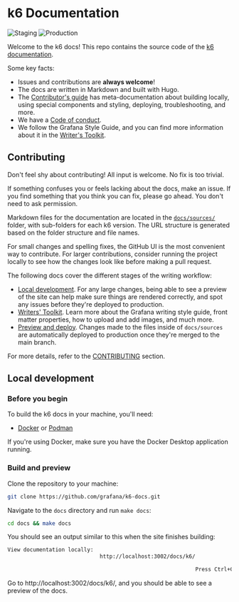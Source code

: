 # k6 Documentation

![Staging](https://github.com/grafana/k6-docs/workflows/Staging/badge.svg)
![Production](https://github.com/grafana/k6-docs/workflows/Production/badge.svg)

Welcome to the k6 docs!
This repo contains the source code of the [k6 documentation](https://grafana.com/docs/k6/).

Some key facts:

- Issues and contributions are **always welcome**!
- The docs are written in Markdown and built with Hugo.
- The [Contributor's guide](./CONTRIBUTING) has meta-documentation about building locally, using special components and styling, deploying, troubleshooting, and more.
- We have a [Code of conduct](https://github.com/grafana/k6-docs/blob/main/CODE_OF_CONDUCT.md).
- We follow the Grafana Style Guide, and you can find more information about it in the [Writer's Toolkit](https://grafana.com/docs/writers-toolkit/).

## Contributing

Don't feel shy about contributing! All input is welcome. No fix is too trivial.

If something confuses you or feels lacking about the docs, make an issue.
If you find something that you think you can fix, please go ahead. You don't need to ask permission.

Markdown files for the documentation are located in the [`docs/sources/`](docs/sources) folder, with sub-folders for each k6 version. The URL structure is generated based on the folder structure and file names.

For small changes and spelling fixes, the GitHub UI is the most convenient way to contribute.
For larger contributions, consider running the project locally to see how the changes look like before making a pull request.

The following docs cover the different stages of the writing workflow:

- [Local development](#local-development). For any large changes, being able to see a preview of the site can help make sure things are rendered correctly, and spot any issues before they're deployed to production.
- [Writers' Toolkit](https://grafana.com/docs/writers-toolkit/). Learn more about the Grafana writing style guide, front matter properties, how to upload and add images, and much more.
- [Preview and deploy](./CONTRIBUTING#deploy). Changes made to the files inside of `docs/sources` are automatically deployed to production once they're merged to the main branch.

For more details, refer to the [CONTRIBUTING](./CONTRIBUTING/README.md) section.

## Local development

### Before you begin

To build the k6 docs in your machine, you'll need:

- [Docker](https://docs.docker.com/engine/install/) or [Podman](https://podman.io/docs/installation)

If you're using Docker, make sure you have the Docker Desktop application running.

### Build and preview

Clone the repository to your machine:

```bash
git clone https://github.com/grafana/k6-docs.git
```

Navigate to the `docs` directory and run `make docs`:

```bash
cd docs && make docs
```

You should see an output similar to this when the site finishes building:

```bash
View documentation locally:
                             http://localhost:3002/docs/k6/

                                                           Press Ctrl+C to stop the server
```

Go to http://localhost:3002/docs/k6/, and you should be able to see a preview of the docs.
